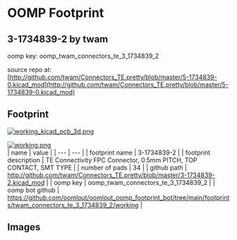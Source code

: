 # OOMP Footprint  
## 3-1734839-2  by twam  
  
oomp key: oomp_twam_connectors_te_3_1734839_2  
  
source repo at: [http://github.com/twam/Connectors_TE.pretty/blob/master/5-1734839-0.kicad_mod](http://github.com/twam/Connectors_TE.pretty/blob/master/5-1734839-0.kicad_mod)  
## Footprint  
  
[![working_kicad_pcb_3d.png](working_kicad_pcb_3d_600.png)](working_kicad_pcb_3d.png)  
  
[![working.png](working_600.png)](working.png)  
| name | value | 
| --- | --- | 
| footprint name | 3-1734839-2 | 
| footprint description | TE Connectivity FPC Connector, 0.5mm PITCH, TOP CONTACT, SMT TYPE | 
| number of pads | 34 | 
| github path | http://github.com/twam/Connectors_TE.pretty/blob/master/3-1734839-2.kicad_mod | 
| oomp key | oomp_twam_connectors_te_3_1734839_2 | 
| oomp bot github | https://github.com/oomlout/oomlout_oomp_footprint_bot/tree/main/footprints/twam_connectors_te_3_1734839_2/working | 
## Images  
